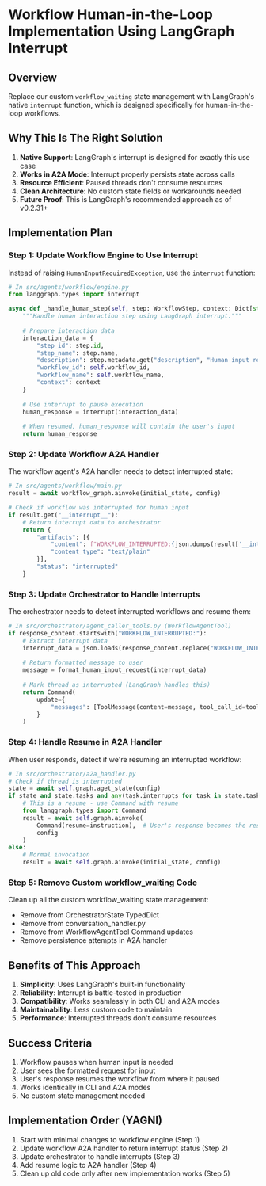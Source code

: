 # Workflow Human-in-the-Loop Implementation Using LangGraph Interrupt

## Overview
Replace our custom `workflow_waiting` state management with LangGraph's native `interrupt` function, which is designed specifically for human-in-the-loop workflows.

## Why This Is The Right Solution

1. **Native Support**: LangGraph's interrupt is designed for exactly this use case
2. **Works in A2A Mode**: Interrupt properly persists state across calls
3. **Resource Efficient**: Paused threads don't consume resources
4. **Clean Architecture**: No custom state fields or workarounds needed
5. **Future Proof**: This is LangGraph's recommended approach as of v0.2.31+

## Implementation Plan

### Step 1: Update Workflow Engine to Use Interrupt
Instead of raising `HumanInputRequiredException`, use the `interrupt` function:

```python
# In src/agents/workflow/engine.py
from langgraph.types import interrupt

async def _handle_human_step(self, step: WorkflowStep, context: Dict[str, Any]) -> Any:
    """Handle human interaction step using LangGraph interrupt."""
    
    # Prepare interaction data
    interaction_data = {
        "step_id": step.id,
        "step_name": step.name,
        "description": step.metadata.get("description", "Human input required"),
        "workflow_id": self.workflow_id,
        "workflow_name": self.workflow_name,
        "context": context
    }
    
    # Use interrupt to pause execution
    human_response = interrupt(interaction_data)
    
    # When resumed, human_response will contain the user's input
    return human_response
```

### Step 2: Update Workflow A2A Handler
The workflow agent's A2A handler needs to detect interrupted state:

```python
# In src/agents/workflow/main.py
result = await workflow_graph.ainvoke(initial_state, config)

# Check if workflow was interrupted for human input
if result.get("__interrupt__"):
    # Return interrupt data to orchestrator
    return {
        "artifacts": [{
            "content": f"WORKFLOW_INTERRUPTED:{json.dumps(result['__interrupt__'])}",
            "content_type": "text/plain"
        }],
        "status": "interrupted"
    }
```

### Step 3: Update Orchestrator to Handle Interrupts
The orchestrator needs to detect interrupted workflows and resume them:

```python
# In src/orchestrator/agent_caller_tools.py (WorkflowAgentTool)
if response_content.startswith("WORKFLOW_INTERRUPTED:"):
    # Extract interrupt data
    interrupt_data = json.loads(response_content.replace("WORKFLOW_INTERRUPTED:", ""))
    
    # Return formatted message to user
    message = format_human_input_request(interrupt_data)
    
    # Mark thread as interrupted (LangGraph handles this)
    return Command(
        update={
            "messages": [ToolMessage(content=message, tool_call_id=tool_call_id)]
        }
    )
```

### Step 4: Handle Resume in A2A Handler
When user responds, detect if we're resuming an interrupted workflow:

```python
# In src/orchestrator/a2a_handler.py
# Check if thread is interrupted
state = await self.graph.aget_state(config)
if state and state.tasks and any(task.interrupts for task in state.tasks):
    # This is a resume - use Command with resume
    from langgraph.types import Command
    result = await self.graph.ainvoke(
        Command(resume=instruction),  # User's response becomes the resume value
        config
    )
else:
    # Normal invocation
    result = await self.graph.ainvoke(initial_state, config)
```

### Step 5: Remove Custom workflow_waiting Code
Clean up all the custom workflow_waiting state management:
- Remove from OrchestratorState TypedDict
- Remove from conversation_handler.py
- Remove from WorkflowAgentTool Command updates
- Remove persistence attempts in A2A handler

## Benefits of This Approach

1. **Simplicity**: Uses LangGraph's built-in functionality
2. **Reliability**: Interrupt is battle-tested in production
3. **Compatibility**: Works seamlessly in both CLI and A2A modes
4. **Maintainability**: Less custom code to maintain
5. **Performance**: Interrupted threads don't consume resources

## Success Criteria

1. Workflow pauses when human input is needed
2. User sees the formatted request for input
3. User's response resumes the workflow from where it paused
4. Works identically in CLI and A2A modes
5. No custom state management needed

## Implementation Order (YAGNI)

1. Start with minimal changes to workflow engine (Step 1)
2. Update workflow A2A handler to return interrupt status (Step 2)
3. Update orchestrator to handle interrupts (Step 3)
4. Add resume logic to A2A handler (Step 4)
5. Clean up old code only after new implementation works (Step 5)